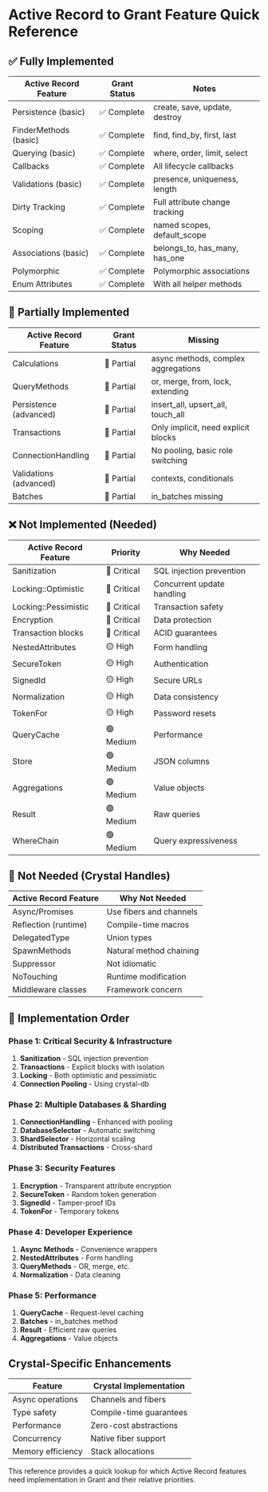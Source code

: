 # Active Record to Grant Feature Quick Reference

## ✅ Fully Implemented

| Active Record Feature | Grant Status | Notes |
|----------------------|--------------|-------|
| Persistence (basic) | ✅ Complete | create, save, update, destroy |
| FinderMethods (basic) | ✅ Complete | find, find_by, first, last |
| Querying (basic) | ✅ Complete | where, order, limit, select |
| Callbacks | ✅ Complete | All lifecycle callbacks |
| Validations (basic) | ✅ Complete | presence, uniqueness, length |
| Dirty Tracking | ✅ Complete | Full attribute change tracking |
| Scoping | ✅ Complete | named scopes, default_scope |
| Associations (basic) | ✅ Complete | belongs_to, has_many, has_one |
| Polymorphic | ✅ Complete | Polymorphic associations |
| Enum Attributes | ✅ Complete | With all helper methods |

## 🔶 Partially Implemented

| Active Record Feature | Grant Status | Missing |
|----------------------|--------------|---------|
| Calculations | 🔶 Partial | async methods, complex aggregations |
| QueryMethods | 🔶 Partial | or, merge, from, lock, extending |
| Persistence (advanced) | 🔶 Partial | insert_all, upsert_all, touch_all |
| Transactions | 🔶 Partial | Only implicit, need explicit blocks |
| ConnectionHandling | 🔶 Partial | No pooling, basic role switching |
| Validations (advanced) | 🔶 Partial | contexts, conditionals |
| Batches | 🔶 Partial | in_batches missing |

## ❌ Not Implemented (Needed)

| Active Record Feature | Priority | Why Needed |
|----------------------|----------|------------|
| Sanitization | 🔴 Critical | SQL injection prevention |
| Locking::Optimistic | 🔴 Critical | Concurrent update handling |
| Locking::Pessimistic | 🔴 Critical | Transaction safety |
| Encryption | 🔴 Critical | Data protection |
| Transaction blocks | 🔴 Critical | ACID guarantees |
| NestedAttributes | 🟡 High | Form handling |
| SecureToken | 🟡 High | Authentication |
| SignedId | 🟡 High | Secure URLs |
| Normalization | 🟡 High | Data consistency |
| TokenFor | 🟡 High | Password resets |
| QueryCache | 🟢 Medium | Performance |
| Store | 🟢 Medium | JSON columns |
| Aggregations | 🟢 Medium | Value objects |
| Result | 🟢 Medium | Raw queries |
| WhereChain | 🟢 Medium | Query expressiveness |

## 🚫 Not Needed (Crystal Handles)

| Active Record Feature | Why Not Needed |
|----------------------|----------------|
| Async/Promises | Use fibers and channels |
| Reflection (runtime) | Compile-time macros |
| DelegatedType | Union types |
| SpawnMethods | Natural method chaining |
| Suppressor | Not idiomatic |
| NoTouching | Runtime modification |
| Middleware classes | Framework concern |

## 🎯 Implementation Order

### Phase 1: Critical Security & Infrastructure
1. **Sanitization** - SQL injection prevention
2. **Transactions** - Explicit blocks with isolation
3. **Locking** - Both optimistic and pessimistic
4. **Connection Pooling** - Using crystal-db

### Phase 2: Multiple Databases & Sharding
1. **ConnectionHandling** - Enhanced with pooling
2. **DatabaseSelector** - Automatic switching
3. **ShardSelector** - Horizontal scaling
4. **Distributed Transactions** - Cross-shard

### Phase 3: Security Features
1. **Encryption** - Transparent attribute encryption
2. **SecureToken** - Random token generation
3. **SignedId** - Tamper-proof IDs
4. **TokenFor** - Temporary tokens

### Phase 4: Developer Experience
1. **Async Methods** - Convenience wrappers
2. **NestedAttributes** - Form handling
3. **QueryMethods** - OR, merge, etc.
4. **Normalization** - Data cleaning

### Phase 5: Performance
1. **QueryCache** - Request-level caching
2. **Batches** - in_batches method
3. **Result** - Efficient raw queries
4. **Aggregations** - Value objects

## Crystal-Specific Enhancements

| Feature | Crystal Implementation |
|---------|----------------------|
| Async operations | Channels and fibers |
| Type safety | Compile-time guarantees |
| Performance | Zero-cost abstractions |
| Concurrency | Native fiber support |
| Memory efficiency | Stack allocations |

This reference provides a quick lookup for which Active Record features need implementation in Grant and their relative priorities.